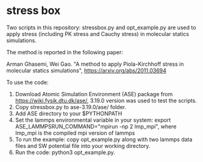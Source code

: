 # stress box
Two scripts in this repository: stressbox.py and opt_example.py are used to apply stress (including PK stress and Cauchy stress) in molecular statics simulations.

The method is reported in the following paper:

Arman Ghasemi, Wei Gao. "A method to apply Piola-Kirchhoff stress in molecular statics simulations", https://arxiv.org/abs/2011.03694

To use the code:
1. Download Atomic Simulation Environment (ASE) package from https://wiki.fysik.dtu.dk/ase/, 3.19.0 version was used to test the scripts.
2. Copy stressbox.py to ase-3.19.0/ase/ folder.
3. Add ASE directory to your $PYTHONPATH
4. Set the lammps environmental variable in your system: export ASE_LAMMPSRUN_COMMAND="mpirun -np 2 lmp_mpi", where lmp_mpi is the compiled mpi version of lammps 
5. To run the example: copy opt_example.py along with two lammps data files and SW potential file into your working directory.
6. Run the code: python3 opt_example.py.
